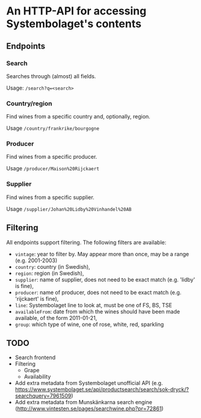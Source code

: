 # An HTTP-API for accessing Systembolaget's contents

## Endpoints

### Search
Searches through (almost) all fields.

Usage:
`/search?q=<search>`

### Country/region
Find wines from a specific country and, optionally, region.

Usage
`/country/frankrike/bourgogne`

### Producer
Find wines from a specific producer.

Usage
`/producer/Maison%20Rijckaert`

### Supplier
Find wines from a specific supplier.

Usage
`/supplier/Johan%20Lidby%20Vinhandel%20AB`

## Filtering
All endpoints support filtering. The following filters are available:

 * `vintage`: year to filter by. May appear more than once, may be a range (e.g. 2001-2003)
 * `country`: country (in Swedish),
 * `region`: region (in Swedish),
 * `supplier`: name of supplier, does not need to be exact match (e.g. 'lidby' is fine),
 * `producer`: name of producer, does not need to be exact match (e.g. 'rijckaert' is fine),
 * `line`: Systembolaget line to look at, must be one of FS, BS, TSE
 * `availableFrom`: date from which the wines should have been made available, of the form 2011-01-21,
 * `group`: which type of wine, one of rose, white, red, sparkling

## TODO

 * Search frontend
 * Filtering
   * Grape
   * Availability
 * Add extra metadata from Systembolaget unofficial API (e.g. https://www.systembolaget.se/api/productsearch/search/sok-dryck/?searchquery=7961509)
 * Add extra metadata from Munskänkarna search engine (http://www.vintesten.se/pages/searchwine.php?pr=72861)

